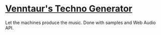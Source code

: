# [Venntaur's Techno Generator](http://venntaur.info/techno-generator/)

Let the machines produce the music. Done with samples and Web Audio API.
